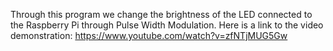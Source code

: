 Through this program we change the brightness of the LED connected to the Raspberry Pi through Pulse Width Modulation.
Here is a link to the video demonstration: https://www.youtube.com/watch?v=zfNTjMUG5Gw
